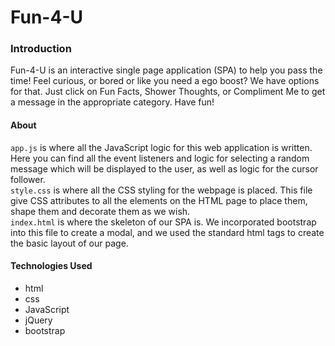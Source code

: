 # Fun-4-U

### Introduction

Fun-4-U is an interactive single page application (SPA) to help you pass the time! Feel curious, or bored or like you need a ego boost? We have options for that. Just click on Fun Facts, Shower Thoughts, or Compliment Me to get a message in the appropriate category. Have fun!

#### About

`app.js` is where all the JavaScript logic for this web application is written. Here you can find all the event listeners and logic for selecting a random message which will be displayed to the user, as well as logic for the cursor follower. <br>
`style.css` is where all the CSS styling for the webpage is placed. This file give CSS attributes to all the elements on the HTML page to place them, shape them and decorate them as we wish. <br>
`index.html` is where the skeleton of our SPA is. We incorporated bootstrap into this file to create a modal, and we used the standard html tags to create the basic layout of our page. 

#### Technologies Used
- html
- css
- JavaScript
- jQuery
- bootstrap
